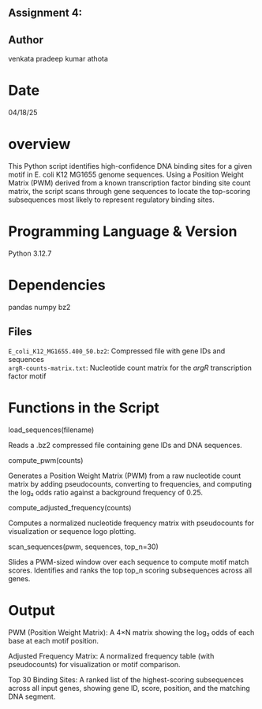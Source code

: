 ## Assignment 4:

## Author
venkata pradeep kumar athota

# Date
04/18/25


# overview

This Python script identifies high-confidence DNA binding sites for a given motif in E. coli K12 MG1655 genome sequences. Using a Position Weight Matrix (PWM) derived from a known transcription factor binding site count matrix, the script scans through gene sequences to locate the top-scoring subsequences most likely to represent regulatory binding sites.

# Programming Language & Version
Python 3.12.7

# Dependencies
pandas
numpy
bz2


## Files

`E_coli_K12_MG1655.400_50.bz2`: Compressed file with gene IDs and sequences  
`argR-counts-matrix.txt`: Nucleotide count matrix for the *argR* transcription factor motif  

# Functions in the Script

load_sequences(filename)

Reads a .bz2 compressed file containing gene IDs and DNA sequences.

compute_pwm(counts)

Generates a Position Weight Matrix (PWM) from a raw nucleotide count matrix by adding pseudocounts, converting to frequencies, and computing the log₂ odds ratio against a background frequency of 0.25.

compute_adjusted_frequency(counts)

Computes a normalized nucleotide frequency matrix with pseudocounts for visualization or sequence logo plotting.

scan_sequences(pwm, sequences, top_n=30)

Slides a PWM-sized window over each sequence to compute motif match scores. Identifies and ranks the top top_n scoring subsequences across all genes.



# Output
PWM (Position Weight Matrix): A 4×N matrix showing the log₂ odds of each base at each motif position.

Adjusted Frequency Matrix: A normalized frequency table (with pseudocounts) for visualization or motif comparison.

Top 30 Binding Sites: A ranked list of the highest-scoring subsequences across all input genes, showing gene ID, score, position, and the matching DNA segment.

